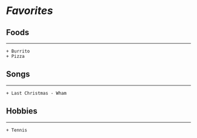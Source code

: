 _Favorites_
==========

## Foods ##
-----------
	+ Burrito
	+ Pizza

## Songs ##
-----------
	+ Last Christmas - Wham

## Hobbies ##
--------------
	+ Tennis
